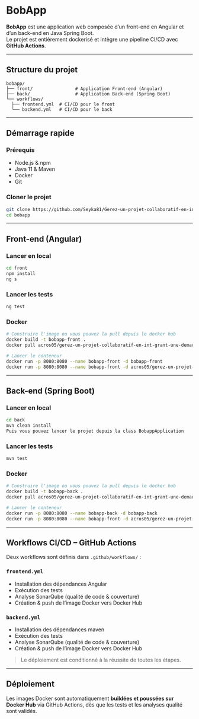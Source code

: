 
# BobApp

**BobApp** est une application web composée d’un front-end en Angular et d’un back-end en Java Spring Boot.  
Le projet est entièrement dockerisé et intègre une pipeline CI/CD avec **GitHub Actions**.

---

## Structure du projet


```
bobapp/
├── front/                # Application Front-end (Angular)
├── back/                 # Application Back-end (Spring Boot)
└── workflows/
  ├── frontend.yml  # CI/CD pour le front
  └── backend.yml   # CI/CD pour le back
```
---

## Démarrage rapide

### Prérequis

- Node.js & npm
- Java 11 & Maven
- Docker
- Git

### Cloner le projet

```bash
git clone https://github.com/Seyka81/Gerez-un-projet-collaboratif-en-int-grant-une-demarche-CI-CD.git
cd bobapp
````

---

## Front-end (Angular)

### Lancer en local

```bash
cd front
npm install
ng s
```

### Lancer les tests

```bash
ng test
```

### Docker

```bash
# Construire l'image ou vous pouvez la pull depuis le docker hub
docker build -t bobapp-front .
docker pull acros05/gerez-un-projet-collaboratif-en-int-grant-une-demarche-ci-cd-frontend:latest

# Lancer le conteneur
docker run -p 8080:8080 --name bobapp-front -d bobapp-front
docker run -p 8080:8080 --name bobapp-front -d acros05/gerez-un-projet-collaboratif-en-int-grant-une-demarche-ci-cd-frontend:latest
```

---

## Back-end (Spring Boot)

### Lancer en local

```bash
cd back
mvn clean install
Puis vous pouvez lancer le projet depuis la class BobappApplication
```

### Lancer les tests

```bash
mvn test
```

### Docker

```bash
# Construire l'image ou vous pouvez la pull depuis le docker hub
docker build -t bobapp-back .
docker pull acros05/gerez-un-projet-collaboratif-en-int-grant-une-demarche-ci-cd-backend:latest

# Lancer le conteneur
docker run -p 8080:8080 --name bobapp-back -d bobapp-back
docker run -p 8080:8080 --name bobapp-front -d acros05/gerez-un-projet-collaboratif-en-int-grant-une-demarche-ci-cd-backend:latest
```

---

## Workflows CI/CD – GitHub Actions

Deux workflows sont définis dans `.github/workflows/` :

### `frontend.yml`

* Installation des dépendances Angular
* Exécution des tests
* Analyse SonarQube (qualité de code & couverture)
* Création & push de l’image Docker vers Docker Hub

### `backend.yml`

* Installation des dépendances maven
* Exécution des tests
* Analyse SonarQube (qualité de code & couverture)
* Création & push de l’image Docker vers Docker Hub

> Le déploiement est conditionné à la réussite de toutes les étapes.

---

## Déploiement

Les images Docker sont automatiquement **buildées et poussées sur Docker Hub** via GitHub Actions, dès que les tests et les analyses qualité sont validés.
